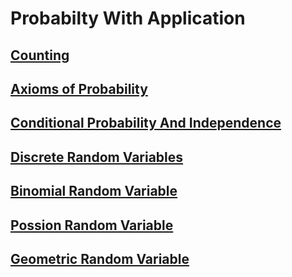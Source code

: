 # Probabilty With Application

## [Counting](counting.ipynb)

## [Axioms of Probability](axioms_of_probability.ipynb)

## [Conditional Probability And Independence](conditional_probability_and_independence.ipynb)

## [Discrete Random Variables](discrete_random_variables.ipynb)

## [Binomial Random Variable](binomial_random_variable.ipynb)

## [Possion Random Variable](possion_random_variable.ipynb)

## [Geometric Random Variable](geometric_random_variable.ipynb)

